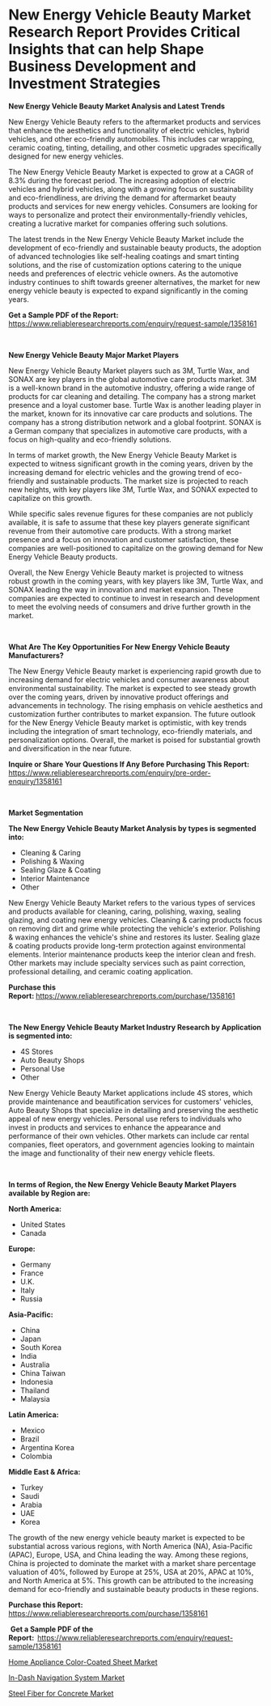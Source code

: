 <p><h1>New Energy Vehicle Beauty Market Research Report Provides Critical Insights that can help Shape Business Development and Investment Strategies</h1></p><p><strong>New Energy Vehicle Beauty Market Analysis and Latest Trends</strong></p>
<p><p>New Energy Vehicle Beauty refers to the aftermarket products and services that enhance the aesthetics and functionality of electric vehicles, hybrid vehicles, and other eco-friendly automobiles. This includes car wrapping, ceramic coating, tinting, detailing, and other cosmetic upgrades specifically designed for new energy vehicles.</p><p>The New Energy Vehicle Beauty Market is expected to grow at a CAGR of 8.3% during the forecast period. The increasing adoption of electric vehicles and hybrid vehicles, along with a growing focus on sustainability and eco-friendliness, are driving the demand for aftermarket beauty products and services for new energy vehicles. Consumers are looking for ways to personalize and protect their environmentally-friendly vehicles, creating a lucrative market for companies offering such solutions.</p><p>The latest trends in the New Energy Vehicle Beauty Market include the development of eco-friendly and sustainable beauty products, the adoption of advanced technologies like self-healing coatings and smart tinting solutions, and the rise of customization options catering to the unique needs and preferences of electric vehicle owners. As the automotive industry continues to shift towards greener alternatives, the market for new energy vehicle beauty is expected to expand significantly in the coming years.</p></p>
<p><strong>Get a Sample PDF of the Report:&nbsp;</strong> <a href="https://www.reliableresearchreports.com/enquiry/request-sample/1358161">https://www.reliableresearchreports.com/enquiry/request-sample/1358161</a></p>
<p>&nbsp;</p>
<p><strong>New Energy Vehicle Beauty Major Market Players</strong></p>
<p><p>New Energy Vehicle Beauty Market players such as 3M, Turtle Wax, and SONAX are key players in the global automotive care products market. 3M is a well-known brand in the automotive industry, offering a wide range of products for car cleaning and detailing. The company has a strong market presence and a loyal customer base. Turtle Wax is another leading player in the market, known for its innovative car care products and solutions. The company has a strong distribution network and a global footprint. SONAX is a German company that specializes in automotive care products, with a focus on high-quality and eco-friendly solutions.</p><p>In terms of market growth, the New Energy Vehicle Beauty Market is expected to witness significant growth in the coming years, driven by the increasing demand for electric vehicles and the growing trend of eco-friendly and sustainable products. The market size is projected to reach new heights, with key players like 3M, Turtle Wax, and SONAX expected to capitalize on this growth.</p><p>While specific sales revenue figures for these companies are not publicly available, it is safe to assume that these key players generate significant revenue from their automotive care products. With a strong market presence and a focus on innovation and customer satisfaction, these companies are well-positioned to capitalize on the growing demand for New Energy Vehicle Beauty products.</p><p>Overall, the New Energy Vehicle Beauty market is projected to witness robust growth in the coming years, with key players like 3M, Turtle Wax, and SONAX leading the way in innovation and market expansion. These companies are expected to continue to invest in research and development to meet the evolving needs of consumers and drive further growth in the market.</p></p>
<p>&nbsp;</p>
<p><strong>What Are The Key Opportunities For New Energy Vehicle Beauty Manufacturers?</strong></p>
<p><p>The New Energy Vehicle Beauty market is experiencing rapid growth due to increasing demand for electric vehicles and consumer awareness about environmental sustainability. The market is expected to see steady growth over the coming years, driven by innovative product offerings and advancements in technology. The rising emphasis on vehicle aesthetics and customization further contributes to market expansion. The future outlook for the New Energy Vehicle Beauty market is optimistic, with key trends including the integration of smart technology, eco-friendly materials, and personalization options. Overall, the market is poised for substantial growth and diversification in the near future.</p></p>
<p><strong>Inquire or Share Your Questions If Any Before Purchasing This Report:</strong> <a href="https://www.reliableresearchreports.com/enquiry/pre-order-enquiry/1358161">https://www.reliableresearchreports.com/enquiry/pre-order-enquiry/1358161</a></p>
<p>&nbsp;</p>
<p><strong>Market Segmentation</strong></p>
<p><strong>The New Energy Vehicle Beauty Market Analysis by types is segmented into:</strong></p>
<p><ul><li>Cleaning & Caring</li><li>Polishing & Waxing</li><li>Sealing Glaze & Coating</li><li>Interior Maintenance</li><li>Other</li></ul></p>
<p><p>New Energy Vehicle Beauty Market refers to the various types of services and products available for cleaning, caring, polishing, waxing, sealing glazing, and coating new energy vehicles. Cleaning & caring products focus on removing dirt and grime while protecting the vehicle's exterior. Polishing & waxing enhances the vehicle's shine and restores its luster. Sealing glaze & coating products provide long-term protection against environmental elements. Interior maintenance products keep the interior clean and fresh. Other markets may include specialty services such as paint correction, professional detailing, and ceramic coating application.</p></p>
<p><strong>Purchase this Report:&nbsp;</strong><a href="https://www.reliableresearchreports.com/purchase/1358161">https://www.reliableresearchreports.com/purchase/1358161</a></p>
<p>&nbsp;</p>
<p><strong>The New Energy Vehicle Beauty Market Industry Research by Application is segmented into:</strong></p>
<p><ul><li>4S Stores</li><li>Auto Beauty Shops</li><li>Personal Use</li><li>Other</li></ul></p>
<p><p>New Energy Vehicle Beauty Market applications include 4S stores, which provide maintenance and beautification services for customers' vehicles, Auto Beauty Shops that specialize in detailing and preserving the aesthetic appeal of new energy vehicles. Personal use refers to individuals who invest in products and services to enhance the appearance and performance of their own vehicles. Other markets can include car rental companies, fleet operators, and government agencies looking to maintain the image and functionality of their new energy vehicle fleets.</p></p>
<p>&nbsp;</p>
<p><strong>In terms of Region, the New Energy Vehicle Beauty Market Players available by Region are:</strong></p>
<p>
    <p> <strong> North America: </strong>
        <ul>
            <li>United States</li>
            <li>Canada</li>
        </ul>
        </p> 
    <p> <strong> Europe: </strong>
        <ul>
            <li>Germany</li>
            <li>France</li>
            <li>U.K.</li>
            <li>Italy</li>
            <li>Russia</li>
        </ul>
        </p> 
    <p> <strong> Asia-Pacific: </strong>
        <ul>
            <li>China</li>
            <li>Japan</li>
            <li>South Korea</li>
            <li>India</li>
            <li>Australia</li>
            <li>China Taiwan</li>
            <li>Indonesia</li>
            <li>Thailand</li>
            <li>Malaysia</li>
        </ul>
        </p> 
    <p> <strong> Latin America: </strong>
        <ul>
            <li>Mexico</li>
            <li>Brazil</li>
            <li>Argentina Korea</li>
            <li>Colombia</li>
        </ul>
        </p> 
    <p> <strong> Middle East & Africa: </strong>
        <ul>
            <li>Turkey</li>
            <li>Saudi</li>
            <li>Arabia</li>
            <li>UAE</li>
            <li>Korea</li>
        </ul>
    </p>
    </p>
<p><p>The growth of the new energy vehicle beauty market is expected to be substantial across various regions, with North America (NA), Asia-Pacific (APAC), Europe, USA, and China leading the way. Among these regions, China is projected to dominate the market with a market share percentage valuation of 40%, followed by Europe at 25%, USA at 20%, APAC at 10%, and North America at 5%. This growth can be attributed to the increasing demand for eco-friendly and sustainable beauty products in these regions.</p></p>
<p><strong>Purchase this Report: </strong><a href="https://www.reliableresearchreports.com/purchase/1358161">https://www.reliableresearchreports.com/purchase/1358161</a></p>
<p>&nbsp;<strong>Get a Sample PDF of the Report:&nbsp;&nbsp;</strong><a href="https://www.reliableresearchreports.com/enquiry/request-sample/1358161">https://www.reliableresearchreports.com/enquiry/request-sample/1358161</a></p>
<p><strong></strong></p>
<p><p><a href="https://view.publitas.com/reportprime-1/home-appliance-color-coated-sheet-market-research-report-reveals-the-latest-trends-and-opportunities-of-this-market-for-period-from-2023-2030/">Home Appliance Color-Coated Sheet Market</a></p><p><a href="https://view.publitas.com/reportprime-1/in-dash-navigation-system-market-size-reflecting-a-forecast-till-2030-market-by-type-by-application-and-by-geography/">In-Dash Navigation System Market</a></p><p><a href="https://view.publitas.com/reportprime-1/steel-fiber-for-concrete-market-size-and-examines-its-market-scope-with-a-primary-focus-on-growth-opportunities-and-forecasted-trends-spanning-from-2023-to-2030/">Steel Fiber for Concrete Market</a></p></p>